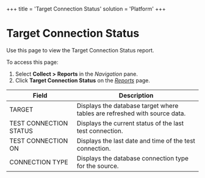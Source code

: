 +++
title = 'Target Connection Status'
solution = 'Platform'
+++

# Target Connection Status

<div class="use">

Use this page to view the Target Connection Status report.

</div>

To access this page:

1.  Select <span style="font-weight: bold;">Collect \> Reports</span> in
    the <span style="font-style: italic;">Navigation</span> pane.
2.  Click <span style="font-weight: bold;"> Target Connection
    Status</span> on the *[Reports](Reports)*
page.

| Field                  | Description                                                               |
| ---------------------- | ------------------------------------------------------------------------- |
| TARGET                 | Displays the database target where tables are refreshed with source data. |
| TEST CONNECTION STATUS | Displays the current status of the last test connection.                  |
| TEST CONNECTION ON     | Displays the last date and time of the test connection.                   |
| CONNECTION TYPE        | Displays the database connection type for the source.                     |

